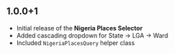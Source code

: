 ## 1.0.0+1

- Initial release of the **Nigeria Places Selector**
- Added cascading dropdown for State → LGA → Ward
- Included `NigeriaPlacesQuery` helper class
